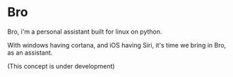 # Bro
Bro, i'm a personal assistant built for linux on python.

With windows having cortana, and iOS having Siri, it's time we bring in Bro, as an assistant.

(This concept is under development)
